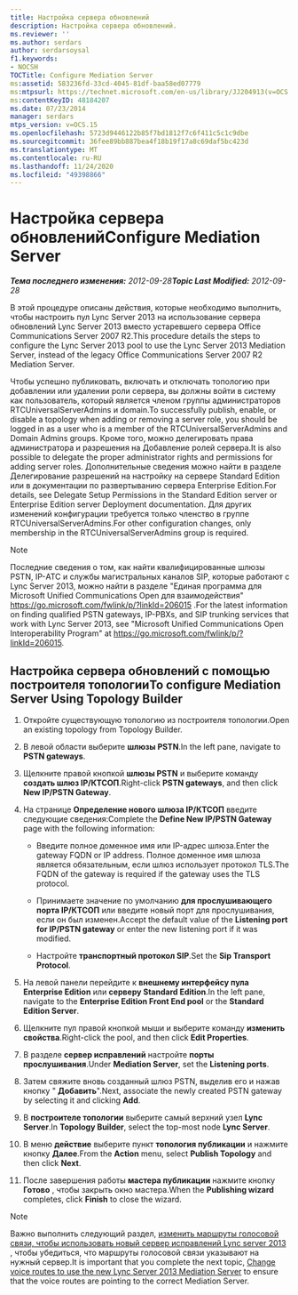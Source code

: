 ```yaml
---
title: Настройка сервера обновлений
description: Настройка сервера обновлений.
ms.reviewer: ''
ms.author: serdars
author: serdarsoysal
f1.keywords:
- NOCSH
TOCTitle: Configure Mediation Server
ms:assetid: 583236fd-33cd-4045-81df-baa58ed07779
ms:mtpsurl: https://technet.microsoft.com/en-us/library/JJ204913(v=OCS.15)
ms:contentKeyID: 48184207
ms.date: 07/23/2014
manager: serdars
mtps_version: v=OCS.15
ms.openlocfilehash: 5723d9446122b85f7bd1812f7c6f411c5c1c9dbe
ms.sourcegitcommit: 36fee89bb887bea4f18b19f17a8c69daf5bc423d
ms.translationtype: MT
ms.contentlocale: ru-RU
ms.lasthandoff: 11/24/2020
ms.locfileid: "49398866"
---
```

# <a name="configure-mediation-server"></a><span data-ttu-id="f95a5-103">Настройка сервера обновлений</span><span class="sxs-lookup"><span data-stu-id="f95a5-103">Configure Mediation Server</span></span>

<div data-xmlns="http://www.w3.org/1999/xhtml">

<div class="topic" data-xmlns="http://www.w3.org/1999/xhtml" data-msxsl="urn:schemas-microsoft-com:xslt" data-cs="https://msdn.microsoft.com/">

<div data-asp="https://msdn2.microsoft.com/asp">



</div>

<div id="mainSection">

<div id="mainBody"><span data-ttu-id="f95a5-104">

<span> </span></span><span class="sxs-lookup"><span data-stu-id="f95a5-104">

<span> </span></span></span>

<span data-ttu-id="f95a5-105">_**Тема последнего изменения:** 2012-09-28_</span><span class="sxs-lookup"><span data-stu-id="f95a5-105">_**Topic Last Modified:** 2012-09-28_</span></span>

<span data-ttu-id="f95a5-106">В этой процедуре описаны действия, которые необходимо выполнить, чтобы настроить пул Lync Server 2013 на использование сервера обновлений Lync Server 2013 вместо устаревшего сервера Office Communications Server 2007 R2.</span><span class="sxs-lookup"><span data-stu-id="f95a5-106">This procedure details the steps to configure the Lync Server 2013 pool to use the Lync Server 2013 Mediation Server, instead of the legacy Office Communications Server 2007 R2 Mediation Server.</span></span>

<span data-ttu-id="f95a5-107">Чтобы успешно публиковать, включать и отключать топологию при добавлении или удалении роли сервера, вы должны войти в систему как пользователь, который является членом группы администраторов RTCUniversalServerAdmins и domain.</span><span class="sxs-lookup"><span data-stu-id="f95a5-107">To successfully publish, enable, or disable a topology when adding or removing a server role, you should be logged in as a user who is a member of the RTCUniversalServerAdmins and Domain Admins groups.</span></span> <span data-ttu-id="f95a5-108">Кроме того, можно делегировать права администратора и разрешения на Добавление ролей сервера.</span><span class="sxs-lookup"><span data-stu-id="f95a5-108">It is also possible to delegate the proper administrator rights and permissions for adding server roles.</span></span> <span data-ttu-id="f95a5-109">Дополнительные сведения можно найти в разделе Делегирование разрешений на настройку на сервере Standard Edition или в документации по развертыванию сервера Enterprise Edition.</span><span class="sxs-lookup"><span data-stu-id="f95a5-109">For details, see Delegate Setup Permissions in the Standard Edition server or Enterprise Edition server Deployment documentation.</span></span> <span data-ttu-id="f95a5-110">Для других изменений конфигурации требуется только членство в группе RTCUniversalServerAdmins.</span><span class="sxs-lookup"><span data-stu-id="f95a5-110">For other configuration changes, only membership in the RTCUniversalServerAdmins group is required.</span></span>

<div>


> [!NOTE]  
> <span data-ttu-id="f95a5-111">Последние сведения о том, как найти квалифицированные шлюзы PSTN, IP-АТС и службы магистральных каналов SIP, которые работают с Lync Server 2013, можно найти в разделе "Единая программа для Microsoft Unified Communications Open для взаимодействия" <A href="https://go.microsoft.com/fwlink/p/?linkid=206015">https://go.microsoft.com/fwlink/p/?linkId=206015</A> .</span><span class="sxs-lookup"><span data-stu-id="f95a5-111">For the latest information on finding qualified PSTN gateways, IP-PBXs, and SIP trunking services that work with Lync Server 2013, see "Microsoft Unified Communications Open Interoperability Program" at <A href="https://go.microsoft.com/fwlink/p/?linkid=206015">https://go.microsoft.com/fwlink/p/?linkId=206015</A>.</span></span>



</div>

<div>

## <a name="to-configure-mediation-server-using-topology-builder"></a><span data-ttu-id="f95a5-112">Настройка сервера обновлений с помощью построителя топологии</span><span class="sxs-lookup"><span data-stu-id="f95a5-112">To configure Mediation Server Using Topology Builder</span></span>

1.  <span data-ttu-id="f95a5-113">Откройте существующую топологию из построителя топологии.</span><span class="sxs-lookup"><span data-stu-id="f95a5-113">Open an existing topology from Topology Builder.</span></span>

2.  <span data-ttu-id="f95a5-114">В левой области выберите **шлюзы PSTN**.</span><span class="sxs-lookup"><span data-stu-id="f95a5-114">In the left pane, navigate to **PSTN gateways**.</span></span>

3.  <span data-ttu-id="f95a5-115">Щелкните правой кнопкой **шлюзы PSTN** и выберите команду **создать шлюз IP/КТСОП**.</span><span class="sxs-lookup"><span data-stu-id="f95a5-115">Right-click **PSTN gateways**, and then click **New IP/PSTN Gateway**.</span></span>

4.  <span data-ttu-id="f95a5-116">На странице **Определение нового шлюза IP/КТСОП** введите следующие сведения:</span><span class="sxs-lookup"><span data-stu-id="f95a5-116">Complete the **Define New IP/PSTN Gateway** page with the following information:</span></span>
    
      - <span data-ttu-id="f95a5-117">Введите полное доменное имя или IP-адрес шлюза.</span><span class="sxs-lookup"><span data-stu-id="f95a5-117">Enter the gateway FQDN or IP address.</span></span> <span data-ttu-id="f95a5-118">Полное доменное имя шлюза является обязательным, если шлюз использует протокол TLS.</span><span class="sxs-lookup"><span data-stu-id="f95a5-118">The FQDN of the gateway is required if the gateway uses the TLS protocol.</span></span>
    
      - <span data-ttu-id="f95a5-119">Принимаете значение по умолчанию **для прослушивающего порта IP/КТСОП** или введите новый порт для прослушивания, если он был изменен.</span><span class="sxs-lookup"><span data-stu-id="f95a5-119">Accept the default value of the **Listening port for IP/PSTN gateway** or enter the new listening port if it was modified.</span></span>
    
      - <span data-ttu-id="f95a5-120">Настройте **транспортный протокол SIP**.</span><span class="sxs-lookup"><span data-stu-id="f95a5-120">Set the **Sip Transport Protocol**.</span></span>

5.  <span data-ttu-id="f95a5-121">На левой панели перейдите к **внешнему интерфейсу пула Enterprise Edition** или **серверу Standard Edition**.</span><span class="sxs-lookup"><span data-stu-id="f95a5-121">In the left pane, navigate to the **Enterprise Edition Front End pool** or the **Standard Edition Server**.</span></span>

6.  <span data-ttu-id="f95a5-122">Щелкните пул правой кнопкой мыши и выберите команду **изменить свойства**.</span><span class="sxs-lookup"><span data-stu-id="f95a5-122">Right-click the pool, and then click **Edit Properties**.</span></span>

7.  <span data-ttu-id="f95a5-123">В разделе **сервер исправлений** настройте **порты прослушивания**.</span><span class="sxs-lookup"><span data-stu-id="f95a5-123">Under **Mediation Server**, set the **Listening ports**.</span></span>

8.  <span data-ttu-id="f95a5-124">Затем свяжите вновь созданный шлюз PSTN, выделив его и нажав кнопку " **Добавить**".</span><span class="sxs-lookup"><span data-stu-id="f95a5-124">Next, associate the newly created PSTN gateway by selecting it and clicking **Add**.</span></span>

9.  <span data-ttu-id="f95a5-125">В **построителе топологии** выберите самый верхний узел **Lync Server**.</span><span class="sxs-lookup"><span data-stu-id="f95a5-125">In **Topology Builder**, select the top-most node **Lync Server**.</span></span>

10. <span data-ttu-id="f95a5-126">В меню **действие** выберите пункт **топология публикации** и нажмите кнопку **Далее**.</span><span class="sxs-lookup"><span data-stu-id="f95a5-126">From the **Action** menu, select **Publish Topology** and then click **Next**.</span></span>

11. <span data-ttu-id="f95a5-127">После завершения работы **мастера публикации** нажмите кнопку **Готово** , чтобы закрыть окно мастера.</span><span class="sxs-lookup"><span data-stu-id="f95a5-127">When the **Publishing wizard** completes, click **Finish** to close the wizard.</span></span>

<div>


> [!NOTE]  
> <span data-ttu-id="f95a5-128">Важно выполнить следующий раздел, <A href="change-voice-routes-to-use-the-new-lync-server-2013-mediation-server.md">изменить маршруты голосовой связи, чтобы использовать новый сервер исправлений Lync server 2013</A> , чтобы убедиться, что маршруты голосовой связи указывают на нужный сервер.</span><span class="sxs-lookup"><span data-stu-id="f95a5-128">It is important that you complete the next topic, <A href="change-voice-routes-to-use-the-new-lync-server-2013-mediation-server.md">Change voice routes to use the new Lync Server 2013 Mediation Server</A> to ensure that the voice routes are pointing to the correct Mediation Server.</span></span>



<span data-ttu-id="f95a5-129"></div>

</div>

</div>

<span> </span>

</div>

</div>

</span><span class="sxs-lookup"><span data-stu-id="f95a5-129"></div>

</div>

</div>

<span> </span>

</div>

</div>

</span></span></div>

